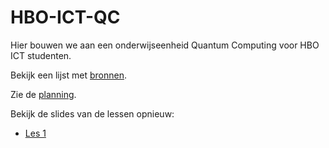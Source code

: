 # HBO-ICT-QC
Hier bouwen we aan een onderwijseenheid Quantum Computing voor HBO ICT studenten. 

Bekijk een lijst met [bronnen](./Bronnen.md). 

Zie de [planning](./Planning.md). 

Bekijk de slides van de lessen opnieuw: 

- [Les 1](./slides/1.html)